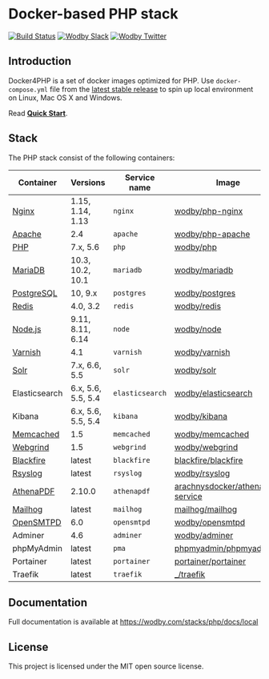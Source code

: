# Docker-based PHP stack

[![Build Status](https://travis-ci.org/wodby/docker4php.svg?branch=master)](https://travis-ci.org/wodby/docker4php)
[![Wodby Slack](http://slack.wodby.com/badge.svg)](http://slack.wodby.com)
[![Wodby Twitter](https://img.shields.io/twitter/follow/wodbyhq.svg?style=social&label=Follow)](https://twitter.com/wodbyhq)

## Introduction

Docker4PHP is a set of docker images optimized for PHP. Use `docker-compose.yml` file from the [latest stable release](https://github.com/wodby/docker4php/releases) to spin up local environment on Linux, Mac OS X and Windows. 

Read [**Quick Start**](https://wodby.com/stacks/php/docs/local/quick-start).

## Stack

The PHP stack consist of the following containers:

| Container     | Versions           | Service name    | Image                              | Default |
| ------------- | ------------------ | --------------- | ---------------------------------- | ------- |
| [Nginx]       | 1.15, 1.14, 1.13   | `nginx`         | [wodby/php-nginx]                  | ✓       |
| [Apache]      | 2.4                | `apache`        | [wodby/php-apache]                 |         |
| [PHP]         | 7.x, 5.6           | `php`           | [wodby/php]                        |         |
| [MariaDB]     | 10.3, 10.2, 10.1   | `mariadb`       | [wodby/mariadb]                    | ✓       |
| [PostgreSQL]  | 10, 9.x            | `postgres`      | [wodby/postgres]                   |         |
| [Redis]       | 4.0, 3.2           | `redis`         | [wodby/redis]                      |         |
| [Node.js]     | 9.11, 8.11, 6.14   | `node`          | [wodby/node]                       |         |
| [Varnish]     | 4.1                | `varnish`       | [wodby/varnish]                    |         |
| [Solr]        | 7.x, 6.6, 5.5      | `solr`          | [wodby/solr]                       |         |
| Elasticsearch | 6.x, 5.6, 5.5, 5.4 | `elasticsearch` | [wodby/elasticsearch]              |         |
| Kibana        | 6.x, 5.6, 5.5, 5.4 | `kibana`        | [wodby/kibana]                     |         |
| [Memcached]   | 1.5                | `memcached`     | [wodby/memcached]                  |         |
| [Webgrind]    | 1.5                | `webgrind`      | [wodby/webgrind]                   |         |
| [Blackfire]   | latest             | `blackfire`     | [blackfire/blackfire]              |         |
| [Rsyslog]     | latest             | `rsyslog`       | [wodby/rsyslog]                    |         |
| [AthenaPDF]   | 2.10.0             | `athenapdf`     | [arachnysdocker/athenapdf-service] |         |
| [Mailhog]     | latest             | `mailhog`       | [mailhog/mailhog]                  | ✓       |
| [OpenSMTPD]   | 6.0                | `opensmtpd`     | [wodby/opensmtpd]                  |         |
| Adminer       | 4.6                | `adminer`       | [wodby/adminer]                    |         |
| phpMyAdmin    | latest             | `pma`           | [phpmyadmin/phpmyadmin]            |         |
| Portainer     | latest             | `portainer`     | [portainer/portainer]              | ✓       |
| Traefik       | latest             | `traefik`       | [_/traefik]                        | ✓       |

## Documentation

Full documentation is available at https://wodby.com/stacks/php/docs/local

## License

This project is licensed under the MIT open source license.

[Apache]: https://wodby.com/stacks/php/docs/containers/apache
[AthenaPDF]: https://wodby.com/stacks/php/docs/containers/athenapdf/
[Blackfire]: https://wodby.com/stacks/php/docs/containers/blackfire/
[Mailhog]: https://wodby.com/stacks/php/docs/containers/mailhog/
[MariaDB]: https://wodby.com/stacks/php/docs/containers/mariadb
[Memcached]: https://wodby.com/stacks/php/docs/containers/memcached/
[Nginx]: https://wodby.com/stacks/php/docs/containers/nginx
[Node.js]: https://wodby.com/stacks/php/docs/containers/node
[OpenSMTPD]: https://wodby.com/stacks/php/docs/containers/opensmtpd/
[PHP]: https://wodby.com/stacks/php/docs/containers/php/
[PostgreSQL]: https://wodby.com/stacks/php/docs/containers/postgres
[Redis]: https://wodby.com/stacks/php/docs/containers/redis
[Rsyslog]: https://wodby.com/stacks/php/docs/containers/rsyslog/
[Solr]: https://wodby.com/stacks/php/docs/containers/solr/
[Varnish]: https://wodby.com/stacks/php/docs/containers/varnish
[Webgrind]: https://wodby.com/stacks/php/docs/containers/webgrind/

[_/traefik]: https://hub.docker.com/_/traefik
[arachnysdocker/athenapdf-service]: https://hub.docker.com/r/arachnysdocker/athenapdf-service
[blackfire/blackfire]: https://hub.docker.com/r/blackfire/blackfire
[mailhog/mailhog]: https://hub.docker.com/r/mailhog/mailhog
[phpmyadmin/phpmyadmin]: https://hub.docker.com/r/phpmyadmin/phpmyadmin
[portainer/portainer]: https://hub.docker.com/portainer/portainer
[wodby/adminer]: https://hub.docker.com/r/wodby/adminer
[wodby/elasticsearch]: https://github.com/wodby/elasticsearch
[wodby/kibana]: https://github.com/wodby/kibana
[wodby/mariadb]: https://github.com/wodby/mariadb
[wodby/memcached]: https://github.com/wodby/memcached
[wodby/node]: https://github.com/wodby/node
[wodby/opensmtpd]: https://github.com/wodby/opensmtpd
[wodby/php-apache]: https://github.com/wodby/php-apache
[wodby/php-nginx]: https://github.com/wodby/php-nginx
[wodby/php]: https://github.com/wodby/php
[wodby/postgres]: https://github.com/wodby/postgres
[wodby/redis]: https://github.com/wodby/redis
[wodby/rsyslog]: https://hub.docker.com/r/wodby/rsyslog
[wodby/solr]: https://github.com/wodby/solr
[wodby/varnish]: https://github.com/wodby/varnish
[wodby/webgrind]: https://hub.docker.com/r/wodby/webgrind
